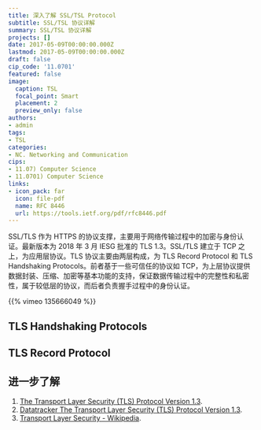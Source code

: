 ```yaml
---
title: 深入了解 SSL/TSL Protocol
subtitle: SSL/TSL 协议详解
summary: SSL/TSL 协议详解
projects: []
date: 2017-05-09T00:00:00.000Z
lastmod: 2017-05-09T00:00:00.000Z
draft: false
cip_code: '11.0701'
featured: false
image:
  caption: TSL
  focal_point: Smart
  placement: 2
  preview_only: false
authors:
- admin
tags:
- TSL
categories:
- NC. Networking and Communication
cips:
- 11.07) Computer Science
- 11.0701) Computer Science
links:
- icon_pack: far
  icon: file-pdf
  name: RFC 8446
  url: https://tools.ietf.org/pdf/rfc8446.pdf
---
```


SSL/TLS 作为 HTTPS 的协议支撑，主要用于网络传输过程中的加密与身份认证。最新版本为 2018 年 3 月 IESG 批准的 TLS 1.3。SSL/TLS 建立于 TCP 之上，为应用层协议。TLS 协议主要由两层构成，为 TLS Record Protocol 和 TLS Handshaking Protocols。前者基于一些可信任的协议如 TCP，为上层协议提供数据封装、压缩、加密等基本功能的支持，保证数据传输过程中的完整性和私密性，属于较低层的协议，而后者负责握手过程中的身份认证。

{{% vimeo 135666049 %}}

## TLS Handshaking Protocols

## TLS Record Protocol

## 进一步了解

1. [The Transport Layer Security (TLS) Protocol Version 1.3](https://tools.ietf.org/pdf/rfc8446.pdf).
1. [Datatracker The Transport Layer Security (TLS) Protocol Version 1.3](https://datatracker.ietf.org/doc/rfc8446/).
1. [Transport Layer Security - Wikipedia](https://en.wikipedia.org/wiki/Transport_Layer_Security).